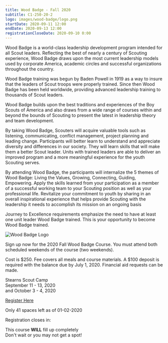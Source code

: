 ```yaml
---
title: Wood Badge - Fall 2020
subtitle: C1-250-20-2
logo: images/wood-badge/logo.png
startDate: 2020-09-11 12:00
endDate: 2020-09-13 12:00
registrationCloseDate: 2020-09-10 0:00
---
```


Wood Badge is a world-class leadership development program intended for all Scout leaders. Reflecting the best of nearly a century of Scouting experience, Wood Badge draws upon the most current leadership models used by corporate America, academic circles and successful organizations throughout the country.

Wood Badge training was begun by Baden Powell in 1919 as a way to insure that the leaders of Scout troops were properly trained. Since then Wood Badge has been held worldwide, providing advanced leadership training to thousands of Scout leaders.

Wood Badge builds upon the best traditions and experiences of the Boy Scouts of America and also draws from a wide range of courses within and beyond the bounds of Scouting to present the latest in leadership theory and team development.

By taking Wood Badge, Scouters will acquire valuable tools such as listening, communicating, conflict management, project planning and leading change. Participants will better learn to understand and appreciate diversity and differences in our society. They will learn skills that will make them a better Scout leader. Units with trained leaders are able to deliver an improved program and a more meaningful experience for the youth Scouting serves.

By attending Wood Badge, the participants will internalize the 5 themes of Wood Badge: Living the Values, Growing, Connecting, Guiding, Empowering. Apply the skills learned from your participation as a member of a successful working team to your Scouting position as well as your professional life. Revitalize your commitment to youth by sharing in an overall inspirational experience that helps provide Scouting with the leadership it needs to accomplish its mission on an ongoing basis

Journey to Excellence requirements emphasize the need to have at least one unit leader Wood Badge trained.  This is your opportunity to become Wood Badge trained.

<div class="W(50%)--_s W(100%)--s M(a)">
<img src="{{@root.rootPath}}images/wood-badge/wood-badge-beads.jpg" alt="Wood Badge Logo" class="W(100%)" />
</div>

Sign up now for the 2020 Fall Wood Badge Course. You must attend both scheduled weekends of the course (two weekends).

Cost is $250. Fee covers all meals and course materials. A $100 deposit is required with the balance due by July 1, 2020. Financial aid requests can be made.

<div class="Bgc(#ccffff) D(f) Jc(spe) Fxd(c)--s">
<div class="D(f) Fxd(c) Jc(c) P(0.2em)">

Stearns Scout Camp<br />
September 11 - 13, 2020<br />
and October 3 - 4, 2020

[Register Here](https://scoutingevent.com/250-2020FallWB)

Only 41 spaces left as of 01-02-2020

</div>
<div class="D(f) Fxd(c) Jc(c) P(0.2em)">

Registration closes in: <br /> <script>countdown("{{registrationCloseDate}}", "Sorry, registration is closed")</script>

This course **WILL** fill up completely<br />
Don't wait or you may not get a spot!

</div></div>
